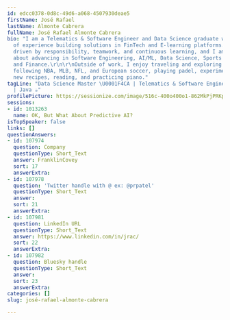 ```yaml
---
id: edcc0378-0d8c-49d6-a068-4507930deae5
firstName: José Rafael
lastName: Almonte Cabrera
fullName: José Rafael Almonte Cabrera
bio: "I am a Telematics & Software Engineer and Data Science graduate with 4 years
  of experience building solutions in FinTech and E-learning platforms. My work is
  driven by responsibility, teamwork, and continuous learning, and I am passionate
  about advancing in Software Engineering, AI/ML, Data Science, Sports Analytics,
  and Finance.\r\n\r\nOutside of work, I enjoy traveling and exploring new cultures,
  following NBA, MLB, NFL, and European soccer, playing padel, experimenting with
  new recipes, reading, and practicing piano."
tagLine: "Data Science Master \U0001F4CA | Telematics & Software Engineer \U0001F468‍\U0001F4BB
  | Java ☕"
profilePicture: https://sessionize.com/image/516c-400o400o1-862MkPjPRKpUZCn4TFPLY.jpg
sessions:
- id: 1013263
  name: OK, But What About Predictive AI?
isTopSpeaker: false
links: []
questionAnswers:
- id: 107974
  question: Company
  questionType: Short_Text
  answer: FranklinCovey
  sort: 17
  answerExtra:
- id: 107978
  question: 'Twitter handle with @ ex: @prpatel'
  questionType: Short_Text
  answer:
  sort: 21
  answerExtra:
- id: 107981
  question: LinkedIn URL
  questionType: Short_Text
  answer: https://www.linkedin.com/in/jrac/
  sort: 22
  answerExtra:
- id: 107982
  question: Bluesky handle
  questionType: Short_Text
  answer:
  sort: 23
  answerExtra:
categories: []
slug: josé-rafael-almonte-cabrera

---
```

